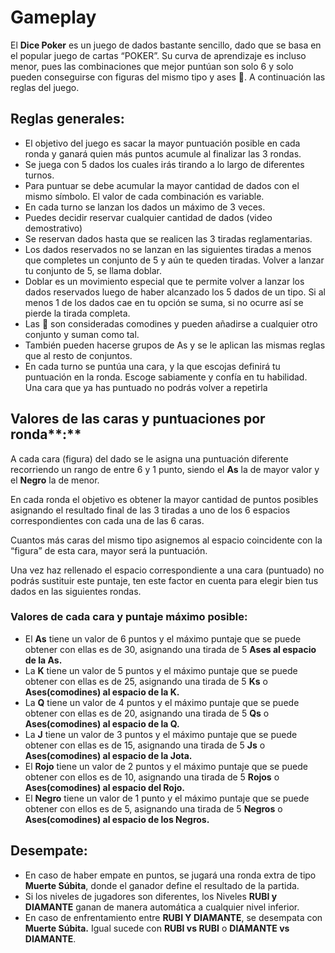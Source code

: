 # Gameplay

El **Dice Poker** es un juego de dados bastante sencillo, dado que se basa en el popular juego de cartas “POKER”. Su curva de aprendizaje es incluso menor, pues las combinaciones que mejor puntúan son solo 6 y solo pueden conseguirse con figuras del mismo tipo y ases 🔴. A continuación las reglas del juego.

## **Reglas generales:**

- El objetivo del juego es sacar la mayor puntuación posible en cada ronda y ganará quien más puntos acumule al finalizar las 3 rondas.
- Se juega con 5 dados los cuales irás tirando a lo largo de diferentes turnos.
- Para puntuar se debe acumular la mayor cantidad de dados con el mismo símbolo. El valor de cada combinación es variable.
- En cada turno se lanzan los dados un máximo de 3 veces.
- Puedes decidir reservar cualquier cantidad de dados (video demostrativo)
- Se reservan dados hasta que se realicen las 3 tiradas reglamentarias.
- Los dados reservados no se lanzan en las siguientes tiradas a menos que completes un conjunto de 5 y aún te queden tiradas. Volver a lanzar tu conjunto de 5, se llama doblar.
- Doblar es un movimiento especial que te permite volver a lanzar los dados reservados luego de haber alcanzado los 5 dados de un tipo. Si al menos 1 de los dados cae en tu opción se suma, si no ocurre así se pierde la tirada completa.
- Las 🔴 son consideradas comodines y pueden añadirse a cualquier otro conjunto y suman como tal.
- También pueden hacerse grupos de As y se le aplican las mismas reglas que al resto de conjuntos.
- En cada turno se puntúa una cara, y la que escojas definirá tu puntuación en la ronda. Escoge sabiamente y confía en tu habilidad. Una cara que ya has puntuado no podrás volver a repetirla

## Valores de las caras y puntuaciones por ronda**:**

A cada cara (figura) del dado se le asigna una puntuación diferente recorriendo un rango de entre 6 y 1 punto, siendo el **As** la de mayor valor y el **Negro** la de menor. 

En cada ronda el objetivo es obtener la mayor cantidad de puntos posibles asignando el resultado final de las 3 tiradas a uno de los 6 espacios correspondientes con cada una de las 6 caras.

Cuantos más caras del mismo tipo asignemos al espacio coincidente con la “figura” de esta cara, mayor será la puntuación.

Una vez haz rellenado el espacio correspondiente a una cara (puntuado) no podrás sustituir este puntaje, ten este factor en cuenta para elegir bien tus dados en las  siguientes rondas.

### Valores de cada cara y puntaje máximo posible:

- El **As** tiene un valor de 6 puntos y el máximo puntaje que se puede obtener con ellas es de 30, asignando una tirada de 5 **Ases al espacio de la As.**
- La **K** tiene un valor de 5 puntos y el máximo puntaje que se puede obtener con ellas es de 25, asignando una tirada de 5 **Ks** o **Ases(comodines) al espacio de la K.**
- La **Q** tiene un valor de 4 puntos y el máximo puntaje que se puede obtener con ellas es de 20, asignando una tirada de 5 **Qs** o **Ases(comodines) al espacio de la Q.**
- La **J** tiene un valor de 3 puntos y el máximo puntaje que se puede obtener con ellas es de 15, asignando una tirada de 5 **Js** o **Ases(comodines) al espacio de la Jota.**
- El **Rojo** tiene un valor de 2 puntos y el máximo puntaje que se puede obtener con ellos es de 10, asignando una tirada de 5 **Rojos** o **Ases(comodines) al espacio del Rojo.**
- El **Negro** tiene un valor de 1 punto y el máximo puntaje que se puede obtener con ellos es de 5, asignando una tirada de 5 **Negros** o **Ases(comodines) al espacio de los Negros.**

## Desempate:

- En caso de haber empate en puntos, se jugará una ronda extra de tipo **Muerte Súbita**, donde el ganador define el resultado de la partida.
- Si los niveles de jugadores son diferentes, los Niveles **RUBI y DIAMANTE** ganan de manera automática a cualquier nivel inferior.
- En caso de enfrentamiento entre **RUBI Y DIAMANTE**, se desempata con **Muerte Súbita.** Igual sucede con **RUBI vs RUBI** o **DIAMANTE vs DIAMANTE**.